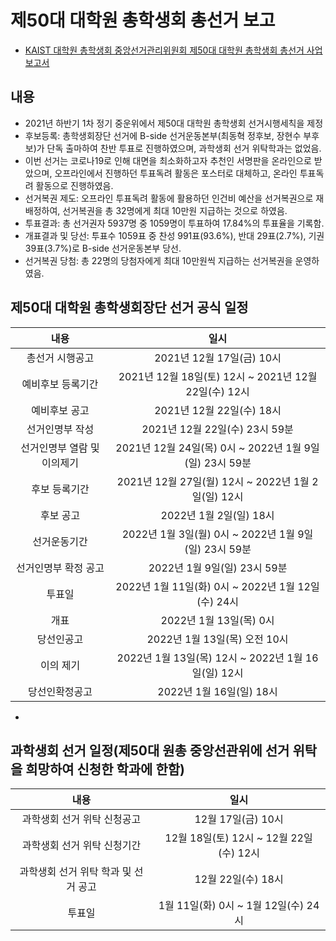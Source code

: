 제50대 대학원 총학생회 총선거 보고
===
- [KAIST 대학원 총학생회 중앙선거관리위원회 제50대 대학원 총학생회 총선거 사업보고서](보고안건/KAIST-대학원-총학생회-중앙선거관리위원회-제50대-대학원-총학생회-총선거-사업보고서.md)

## 내용
- 2021년 하반기 1차 정기 중운위에서 제50대 대학원 총학생회 선거시행세칙을 제정
- 후보등록: 총학생회장단 선거에 B-side 선거운동본부(최동혁 정후보, 장현수 부후보)가 단독 출마하여 찬반 투표로 진행하였으며, 과학생회 선거 위탁학과는 없었음.
- 이번 선거는 코로나19로 인해 대면을 최소화하고자 추천인 서명판을 온라인으로 받았으며, 오프라인에서 진행하던 투표독려 활동은 포스터로 대체하고, 온라인 투표독려 활동으로 진행하였음.
- 선거복권 제도: 오프라인 투표독려 활동에 활용하던 인건비 예산을 선거복권으로 재배정하여, 선거복권을 총 32명에게 최대 10만원 지급하는 것으로 하였음.
- 투표결과: 총 선거권자 5937명 중 1059명이 투표하여 17.84%의 투표율을 기록함.
- 개표결과 및 당선: 투표수 1059표 중 찬성 991표(93.6%), 반대 29표(2.7%), 기권 39표(3.7%)로 B-side 선거운동본부 당선.
- 선거복권 당첨: 총 22명의 당첨자에게 최대 10만원씩 지급하는 선거복권을 운영하였음.

## 제50대 대학원 총학생회장단 선거 공식 일정
| 내용 | 일시 | 
|:---:|:---:|
| 총선거 시행공고 | 2021년 12월 17일(금) 10시 |
| 예비후보 등록기간 | 2021년 12월 18일(토) 12시 ~ 2021년 12월 22일(수) 12시 |
| 예비후보 공고 | 2021년 12월 22일(수) 18시 |
| 선거인명부 작성 | 2021년 12월 22일(수) 23시 59분 |
| 선거인명부 열람 및 이의제기 | 2021년 12월 24일(목) 0시 ~ 2022년 1월 9일(일) 23시 59분 |
| 후보 등록기간 | 2021년 12월 27일(월) 12시 ~ 2022년 1월 2일(일) 12시 |
| 후보 공고 | 2022년 1월 2일(일) 18시 |
| 선거운동기간 | 2022년 1월 3일(월) 0시 ~ 2022년 1월 9일(일) 23시 59분 |
| 선거인명부 확정 공고 | 2022년 1월 9일(일) 23시 59분 |
| 투표일 | 2022년 1월 11일(화) 0시 ~ 2022년 1월 12일(수) 24시 |
| 개표 | 2022년 1월 13일(목) 0시 |
| 당선인공고 | 2022년 1월 13일(목) 오전 10시 |
| 이의 제기 | 2022년 1월 13일(목) 12시 ~ 2022년 1월 16일(일) 12시 |
| 당선인확정공고 | 2022년 1월 16일(일) 18시 |
- 
## 과학생회 선거 일정(제50대 원총 중앙선관위에 선거 위탁을 희망하여 신청한 학과에 한함)
| 내용 | 일시 | 
|:---:|:---:|
| 과학생회 선거 위탁 신청공고 | 12월 17일(금) 10시 |
| 과학생회 선거 위탁 신청기간 | 12월 18일(토) 12시 ~ 12월 22일(수) 12시 |
| 과학생회 선거 위탁 학과 및 선거 공고 | 12월 22일(수) 18시 |
| 투표일 | 1월 11일(화) 0시 ~ 1월 12일(수) 24시 |
